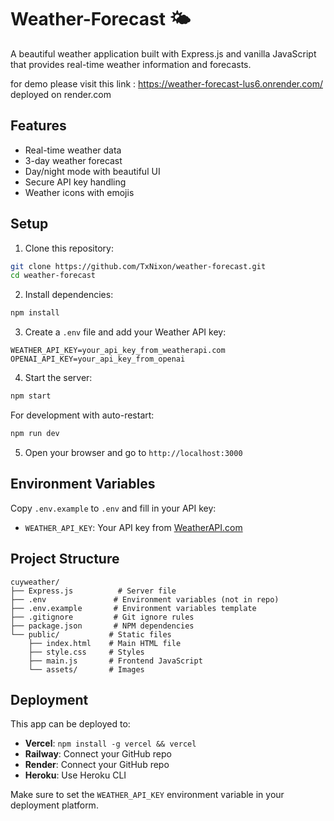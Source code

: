 # Weather-Forecast 🌤️

A beautiful weather application built with Express.js and vanilla JavaScript that provides real-time weather information and forecasts.

for demo please visit this link : https://weather-forecast-lus6.onrender.com/
deployed on render.com

## Features

- Real-time weather data
- 3-day weather forecast
- Day/night mode with beautiful UI
- Secure API key handling
- Weather icons with emojis

## Setup

1. Clone this repository:

```bash
git clone https://github.com/TxNixon/weather-forecast.git
cd weather-forecast
```

2. Install dependencies:

```bash
npm install
```

3. Create a `.env` file and add your Weather API key:

```env
WEATHER_API_KEY=your_api_key_from_weatherapi.com
OPENAI_API_KEY=your_api_key_from_openai
```

4. Start the server:

```bash
npm start
```

For development with auto-restart:

```bash
npm run dev
```

5. Open your browser and go to `http://localhost:3000`

## Environment Variables

Copy `.env.example` to `.env` and fill in your API key:

- `WEATHER_API_KEY`: Your API key from [WeatherAPI.com](https://www.weatherapi.com/)

## Project Structure

```
cuyweather/
├── Express.js          # Server file
├── .env               # Environment variables (not in repo)
├── .env.example       # Environment variables template
├── .gitignore         # Git ignore rules
├── package.json       # NPM dependencies
└── public/           # Static files
    ├── index.html    # Main HTML file
    ├── style.css     # Styles
    ├── main.js       # Frontend JavaScript
    └── assets/       # Images
```

## Deployment

This app can be deployed to:

- **Vercel**: `npm install -g vercel && vercel`
- **Railway**: Connect your GitHub repo
- **Render**: Connect your GitHub repo
- **Heroku**: Use Heroku CLI

Make sure to set the `WEATHER_API_KEY` environment variable in your deployment platform.
